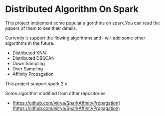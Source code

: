 # Distributed Algorithm On Spark

This project implement some popular algorithms on spark.You can read the papers of them to see their details.

Currently it support the flowing algorithms and I will add some other algorithms in the future.

- Distributed KNN
- Distributed DBSCAN
- Down Sampling
- Over Sampling
- Affinity Propagation


This project support spark 2.x

Some algorithm modified from other repositories.

- [https://github.com/viirya/SparkAffinityPropagation](https://github.com/viirya/SparkAffinityPropagation)
